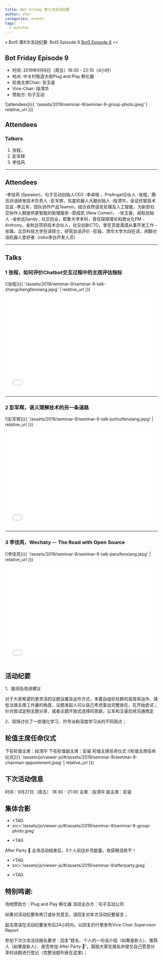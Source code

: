 ```yaml
---
title: Bot Friday 第七次活动纪要
author: zhyr
categories: events
tags:
  - minutes
---
```


« Bot5 第8次活动纪要: Bot5 Episode 8 [Bot5 Episode 8](https://bot5.club/events/seminar-minutes-8) <<


## Bot Friday Episode 9

- 时间: 2019年9月6日（周五）18:30 - 22:10（4小时）
- 地点: 中关村智造大街Plug and Play 孵化器
- 轮值主席Chair: 张玉睿
- Vice-Chair: 段清华
- 赞助方: 句子互动

![attendees]({{ '/assets/2019/seminar-9/seminar-9-group-photo.jpeg' | relative_url }})


## Attendees

### Talkers

1. 张程，
2. 彭军辉
3. 李佳芮

---
Attendees
---
-李佳芮 (Speaker)，句子互动创始人CEO
-李卓桓 ，PreAngel合伙人
-张程，腾讯对话研发技术负责人
-彭军辉，氖星机器人大脑创始人
-段清华，金证优智技术总监
-李云军，团队协作产品Teamin，结合自然语言处理及人工智能，为新型社交协作人群提供更智能的助理服务
-郭成凯 (New Comer)，
-张玉睿，阅粒创始人
-金秋远Sandy , 社交创业，耶鲁大学本科，曾任探探增长和商业化PM
-Anthony，金秋远项目技术合伙人，社交创新CTO，曾在百度滴滴从事开发工作
-张璐，北京科技大学在读硕士，研究会话评价
-彭骏，清华大学大四在读，闲聊对话机器人爱好者（rebo李白开发人员）

---
Talks
---
### 1 张程，如何评价Chatbot交互过程中的主观评估指标

![张程]({{ '/assets/2019/seminar-9/seminar-9-talk-zhangchengfenxiang.jepg' | relative_url }})

<div class="zoom-container" style="
    position: relative;
    padding-bottom:56.25%;
    padding-top:30px;
    height:0;
    overflow:hidden;
">
  <iframe
    src='{{ '/assets/js/viewer-js/#/assets/2019/seminar-9/2019-09-20-bot5-对话系统评价.pdf.pdf' | relative_url }}'
    width='560'
    height='315'
    allowfullscreen
    webkitallowfullscreen
    frameborder="0"
    style="
      position: absolute;
      top:0;
      left:0;
      width:100%;
      height:100%;
    "
  ></iframe>
</div>

---
### 2 彭军辉，语义理解技术的另一条道路

![彭军辉]({{ '/assets/2019/seminar-9/seminar-9-talk-junhuifenxiang.jepg' | relative_url }})


<div class="zoom-container" style="
    position: relative;
    padding-bottom:56.25%;
    padding-top:30px;
    height:0;
    overflow:hidden;
">
  <iframe
    src='{{ '/assets/js/viewer-js/#/assets/2019/seminar-9/2019-09-20-bot5-怎么让机器理解自然语言(5).pdf' | relative_url }}'
    width='560'
    height='315'
    allowfullscreen
    webkitallowfullscreen
    frameborder="0"
    style="
      position: absolute;
      top:0;
      left:0;
      width:100%;
      height:100%;
    "
  ></iframe>
</div>

  
---

### 3 李佳芮，Wechaty -- The Road with Open Source

![李佳芮]({{ '/assets/2019/seminar-9/seminar-9-talk-jiaruifenxiang.jepg' | relative_url }})



<div class="zoom-container" style="
    position: relative;
    padding-bottom:56.25%;
    padding-top:30px;
    height:0;
    overflow:hidden;
">
  <iframe
    src='{{ '/assets/js/viewer-js/#/assets/2019/seminar-9/2019-9-20-bot5-Open Source Wechaty.pdf' | relative_url }}'
    width='560'
    height='315'
    allowfullscreen
    webkitallowfullscreen
    frameborder="0"
    style="
      position: absolute;
      top:0;
      left:0;
      width:100%;
      height:100%;
    "
  ></iframe>
</div>

## 活动纪要

1、脑洞及改进建议

对于大家希望的更灵活的议题设置及运作方式，本着自组织社群的高效率运作、降低当值主席工作量的角度，议题发起人可以自己考虑拿出完整放在，在开始尝试；针对尝试定制主题分享、或者主题开放式选择的思路，云军和玉睿后续沟通商定

2、现场讨论了一些强化学习、符号派和深度学习派的不同观点；
  

## 轮值主席任命仪式
下任轮值主席：段清华
下任轮值副主席：彭骏
轮值主席任命仪式
![轮值主席任命仪式]({{ '/assets/js/viewer-js/#/assets/2019/seminar-9/seminar-9-chairman-appointment.jpeg' | relative_url }})



## 下次活动信息
时间：9月27日（周五） 18:30 - 21:00
主席：段清华
副主席：彭骏


## 集体合影

+  <TAG
+    src='/assets/js/viewer-js/#/assets/2019/seminar-9/seminar-9-group-photo.jpeg`
-  <TAG

After Party 🍻
主场活动结束后，5个人前往补充能量，收获眼泪若干！
+  <TAG
+    src='/assets/js/viewer-js/#/assets/2019/seminar-9/afterparty.jpeg`
-  <TAG



## 特别鸣谢:

场地赞助方：Plug and Play 孵化器
活动主办方：句子互动公司

如果对活动纪要有修订或补充意见，请回复对本次活动纪要留言；

副主席请在活动纪要发布后24小时内，以回复的行使发布Vice Chair Supervisor Report

参加下次沙龙活动报名要求：回复“姓名、个人的一句话介绍（如果是新人）、推荐人（如果是新人）、是否参加 After Party 🍻”。鼓励大家在报名中提交自己愿意分享的话题进行登记（完整话题列表在这里)；
